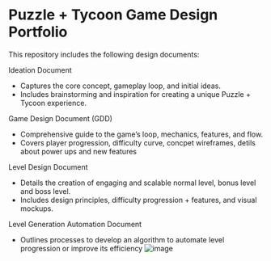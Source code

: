 # Puzzle + Tycoon Game Design Portfolio

This repository includes the following design documents:

Ideation Document
- Captures the core concept, gameplay loop, and initial ideas.
- Includes brainstorming and inspiration for creating a unique Puzzle + Tycoon experience.

Game Design Document (GDD)
- Comprehensive guide to the game’s loop, mechanics, features, and flow.
- Covers player progression, difficulty curve, concpet wireframes, detils about power ups and new features

Level Design Document
- Details the creation of engaging and scalable normal level, bonus level and boss level.
- Includes design principles, difficulty progression + features, and visual mockups.

Level Generation Automation Document
- Outlines processes to develop an algorithm to automate level progression or improve its efficiency
![image](https://github.com/user-attachments/assets/b9446159-ec10-4f36-90db-f28a0c554ffd)

